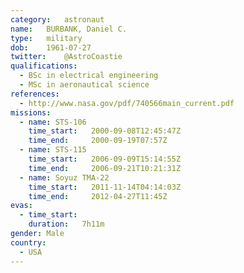 ```yaml
---
category:	astronaut
name:	BURBANK, Daniel C.
type:	military
dob:	1961-07-27
twitter:	@AstroCoastie
qualifications:
  - BSc in electrical engineering
  - MSc in aeronautical science
references:
  - http://www.nasa.gov/pdf/740566main_current.pdf
missions:
  - name: STS-106
    time_start:   2000-09-08T12:45:47Z
    time_end:     2000-09-19T07:57Z
  - name: STS-115
    time_start:   2006-09-09T15:14:55Z
    time_end:     2006-09-21T10:21:31Z
  - name: Soyuz TMA-22
    time_start:   2011-11-14T04:14:03Z
    time_end:     2012-04-27T11:45Z
evas:
  - time_start: 
    duration:   7h11m
gender:	Male
country:
  - USA
---
```

